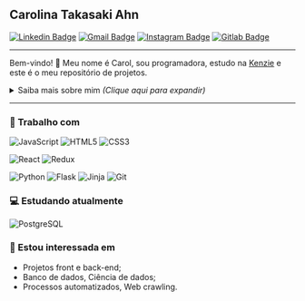 ## Carolina Takasaki Ahn

[![Linkedin Badge](https://img.shields.io/badge/-LinkedIn-blue?style=flat-square&logo=Linkedin&logoColor=white&link=https://www.linkedin.com/in/carolina-ahn/)](https://www.linkedin.com/in/carolina-ahn/)
[![Gmail Badge](https://img.shields.io/badge/-Email-c14438?style=flat-square&logo=Gmail&logoColor=white&link=mailto:ahncarolina@gmail.com)](mailto:ahncarolina@gmail.com)
[![Instagram Badge](https://img.shields.io/badge/-Instagram-CD328E?style=flat-square&logo=Instagram&logoColor=white&link=https://www.instagram.com/carolahn)](https://www.instagram.com/carolahn/)
[![Gitlab Badge](https://img.shields.io/badge/-GitLab-292961?style=flat-square&logo=gitlab&logoColor=white&xml?url=https://simpleicons.org/icons/gitlab.svg)](https://gitlab.com/ahncarolina)

---

Bem-vindo! 👋 Meu nome é Carol, sou programadora, estudo na [Kenzie](https://kenzie.com.br/) e este é o meu repositório de projetos.

<details>
<summary> Saiba mais sobre mim <i>(Clique aqui para expandir)</i> </summary>

### 📖 Sobre mim

Sou engenheira eletricista (UFSC - 2013), trabalhei na área de eficiência energética para a indústria e, atualmente, atuo na área de programação.

Estou realizando um curso de desenvolvimento fullstack na [Kenzie](https://kenzie.com.br/), que será concluído em abril de 2021.

Pretendo me aprofundar em desenvolvimento web e na área de ciência de dados.

Como hobbies, gosto de ler, assistir a seriados, cozinhar e treinar :muscle: .

</details>

---

### 💼 Trabalho com

![JavaScript](https://img.shields.io/badge/-JavaScript-efd81d?style=flat-square&logo=javascript&logoColor=fff)
![HTML5](https://img.shields.io/badge/-HTML5-E34F26?style=flat-square&logo=html5&logoColor=white)
![CSS3](https://img.shields.io/badge/-CSS3-549FDE?style=flat-square&logo=css3&logoColor=white)

![React](https://img.shields.io/badge/-React-17B6E7?style=flat-square&logo=React&logoColor=white)
![Redux](https://img.shields.io/badge/-Redux-7248B6?style=flat-square&logo=Redux&logoColor=white)

![Python](https://img.shields.io/badge/-Python-3776AB?style=flat-square&logo=python&logoColor=fff)
![Flask](https://img.shields.io/badge/-Flask-000000?style=flat-square&logo=flask&logoColor=white)
![Jinja](https://img.shields.io/badge/-Jinja-B41717?style=flat-square&logo=jinja&logoColor=white)
![Git](https://img.shields.io/badge/-Git-F54D27?style=flat-square&logo=git&logoColor=white)

### 💻 Estudando atualmente

![PostgreSQL](https://img.shields.io/badge/-PostgreSQL-336790?style=flat-square&logo=PostgreSQL&logoColor=white)

### 👀 Estou interessada em

- Projetos front e back-end;
- Banco de dados, Ciência de dados;
- Processos automatizados, Web crawling.
